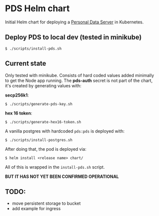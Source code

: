 # PDS Helm chart

Initial Helm chart for deploying a [Personal Data Server](https://github.com/bluesky-social/pds) in Kubernetes.

## Deploy PDS to local dev (tested in minikube)

```
$ ./scripts/install-pds.sh
```

## Current state

Only tested with minikube. Consists of hard coded values added minimally to get the
Node app running. The **pds-auth** secret is not part of the chart, it's created
by generating values with:

**secp256k1**:

```
$ ./scripts/generate-pds-key.sh
```

**hex 16 token**:

```
$ ./scripts/generate-hex16-token.sh
```

A vanilla postgres with hardcoded `pds:pds` is deployed with:

```
$ ./scripts/install-postgres.sh
```

After doing that, the pod is deployed via:

```
$ helm install <release name> chart/
```

All of this is wrapped in the `install-pds.sh` script.

**BUT IT HAS NOT YET BEEN CONFIRMED OPERATIONAL**

## TODO:
- move persistent storage to bucket
- add example for ingress
